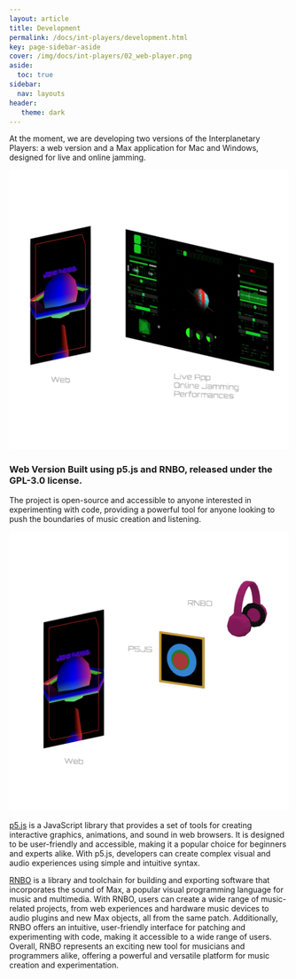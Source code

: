 ```yaml
---
layout: article
title: Development
permalink: /docs/int-players/development.html
key: page-sidebar-aside
cover: /img/docs/int-players/02_web-player.png
aside:
  toc: true
sidebar:
  nav: layouts
header:
   theme: dark
---
```


At the moment, we are developing two versions of the Interplanetary Players: a web version and a Max application for Mac and Windows, designed for live and online jamming.

![Image](/img/docs/int-players/03_int-development.png "Web Player Development")



### Web Version Built using p5.js and RNBO, released under the GPL-3.0 license.
The project is open-source and accessible to anyone interested in experimenting with code, providing a powerful tool for anyone looking to push the boundaries of music creation and listening.

![Image](/img/docs/int-players/02_web-player.png "Web Player Development")

<a href="https://p5js.org" target="_blank">p5.js</a> is a JavaScript library that provides a set of tools for creating interactive graphics, animations, and sound in web browsers. It is designed to be user-friendly and accessible, making it a popular choice for beginners and experts alike. With p5.js, developers can create complex visual and audio experiences using simple and intuitive syntax.

<a href="https://rnbo.cycling74.com" target="_blank">RNBO</a>  is a library and toolchain for building and exporting software that incorporates the sound of Max, a popular visual programming language for music and multimedia. With RNBO, users can create a wide range of music-related projects, from web experiences and hardware music devices to audio plugins and new Max objects, all from the same patch.
Additionally, RNBO offers an intuitive, user-friendly interface for patching and experimenting with code, making it accessible to a wide range of users. Overall, RNBO represents an exciting new tool for musicians and programmers alike, offering a powerful and versatile platform for music creation and experimentation.

